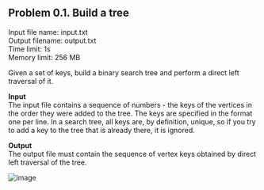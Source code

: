 ## Problem 0.1. Build a tree
Input file name: input.txt\
Output filename: output.txt\
Time limit: 1s\
Memory limit: 256 MB

Given a set of keys, build a binary search tree and perform a direct left traversal of it.

**Input**\
The input file contains a sequence of numbers - the keys of the vertices in the order they were added to the tree. The keys are specified in the format one per line.
In a search tree, all keys are, by definition, unique, so if you try to add a key to the tree that is already there, it is ignored.

**Output**\
The output file must contain the sequence of vertex keys obtained by direct left traversal of the tree.

![image](https://user-images.githubusercontent.com/60915234/193347861-80914685-c3d7-4cc4-b28f-60c00ce2d052.png)

